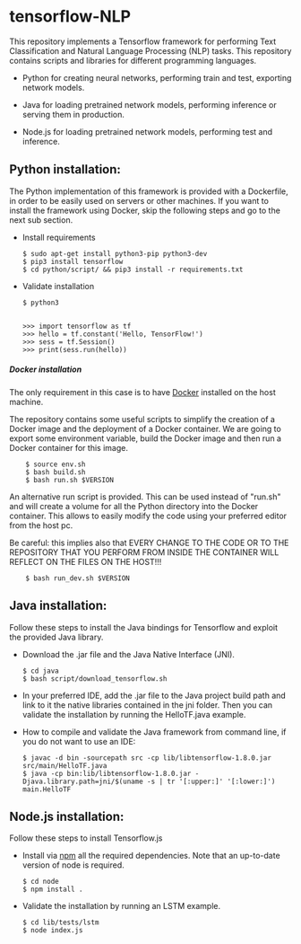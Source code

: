 # tensorflow-NLP

This repository implements a Tensorflow framework for performing Text Classification and Natural Language Processing (NLP) tasks.
This repository contains scripts and libraries for different programming languages.

  - Python for creating neural networks, performing train and test, exporting network models.

  - Java for loading pretrained network models, performing inference or serving them in production.

  - Node.js for loading pretrained network models, performing test and inference.


## Python installation:
The Python implementation of this framework is provided with a Dockerfile, in order to be easily used on servers or other machines.
If you want to install the framework using Docker, skip the following steps and go to the next sub section.

  - Install requirements
  
        $ sudo apt-get install python3-pip python3-dev
        $ pip3 install tensorflow
        $ cd python/script/ && pip3 install -r requirements.txt

  - Validate installation

        $ python3


        >>> import tensorflow as tf
        >>> hello = tf.constant('Hello, TensorFlow!')
        >>> sess = tf.Session()
        >>> print(sess.run(hello))


##### Docker installation

The only requirement in this case is to have [Docker](https://docs.docker.com/install/) installed  on the host machine.

The repository contains some useful scripts to simplify the creation of a Docker image and the deployment of a Docker container.
We are going to export some environment variable, build the Docker image and then run a Docker container for this image.
  
        $ source env.sh  
        $ bash build.sh  
        $ bash run.sh $VERSION

An alternative run script is provided. This can be used instead of "run.sh" and will create a volume for all the Python directory into the Docker container. This allows to easily modify the code using your preferred editor from the host pc.

Be careful: this implies also that EVERY CHANGE TO THE CODE OR TO THE REPOSITORY THAT YOU PERFORM FROM INSIDE THE CONTAINER WILL REFLECT ON THE FILES ON THE HOST!!!

        $ bash run_dev.sh $VERSION

## Java installation:

Follow these steps to install the Java bindings for Tensorflow and exploit the provided Java library.

  - Download the .jar file and the Java Native Interface (JNI).
  
        $ cd java
        $ bash script/download_tensorflow.sh

  - In your preferred IDE, add the .jar file to the Java project build path and link to it the native libraries contained in the jni folder.
  Then you can validate the installation by running the HelloTF.java example.


  - How to compile and validate the Java framework from command line, if you do not want to use an IDE:

        $ javac -d bin -sourcepath src -cp lib/libtensorflow-1.8.0.jar src/main/HelloTF.java
        $ java -cp bin:lib/libtensorflow-1.8.0.jar -Djava.library.path=jni/$(uname -s | tr '[:upper:]' '[:lower:]') main.HelloTF


## Node.js installation:

Follow these steps to install Tensorflow.js

  - Install via [npm](https://www.npmjs.com/) all the required dependencies. Note that an up-to-date version of node is required.
  
        $ cd node
        $ npm install .

  - Validate the installation by running an LSTM example.

        $ cd lib/tests/lstm
        $ node index.js

